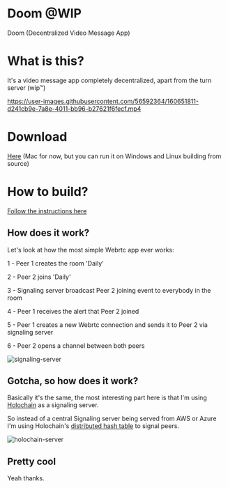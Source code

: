 # Doom @WIP

Doom (Decentralized Video Message App) 


# What is this?

It's a video message app completely decentralized, apart from the turn server (wip™)


https://user-images.githubusercontent.com/56592364/160651811-d241cb9e-7a8e-4011-bb96-b27621f6fecf.mp4

# Download
[Here](https://github.com/felri/doom/releases/) (Mac for now, but you can run it on Windows and Linux building from source)

# How to build? 
[Follow the instructions here](https://github.com/Sprillow/electron-holochain-template#run-locally-and-develop-on-your-computer)

## How does it work?

Let's look at how the most simple Webrtc app ever works:

1 - Peer 1 creates the room 'Daily'

2 - Peer 2 joins 'Daily'

3 - Signaling server broadcast Peer 2 joining event to everybody in the room

4 - Peer 1 receives the alert that Peer 2 joined 

5 - Peer 1 creates a new Webrtc connection and sends it to Peer 2 via signaling server

6 - Peer 2 opens a channel between both peers 

![signaling-server](https://user-images.githubusercontent.com/56592364/160651699-5d2ce8a3-d3e9-4d07-8fe0-59aa6c1ee436.png)

## Gotcha, so how does it work?

Basically it's the same, the most interesting part here is that I'm using [Holochain](https://www.holochain.org/) as a signaling server. 

So instead of a central Signaling server being served from AWS or Azure I'm using Holochain's [distributed hash table](https://en.wikipedia.org/wiki/Distributed_hash_table) to signal peers.

![holochain-server](https://user-images.githubusercontent.com/56592364/160651751-b2e18d7b-085f-4458-a1a0-972c76c6380c.png)

## Pretty cool

Yeah thanks.

